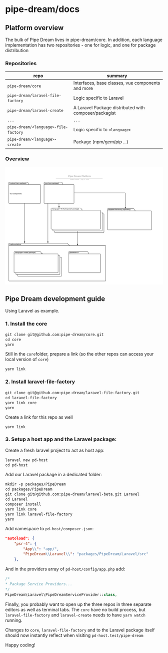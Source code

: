 # pipe-dream/docs

## Platform overview
The bulk of Pipe Dream lives in pipe-dream/core. In addition, each language implementation has two repositories - one for logic, and one for package distribution

### Repositories 
| repo  | summary |
| ------------- | ------------- |
| `pipe-dream/core`  | Interfaces, base classes, vue components and more  |
| `pipe-dream/laravel-file-factory`  | Logic specific to Laravel  |
| `pipe-dream/laravel-create` | A Laravel Package distributed with composer/packagist   |
| `...` | `...`   |
| `pipe-dream/<language>-file-factory` | Logic specific to `<language>`   |
| `pipe-dream/<language>-create` | Package (npm/gem/pip ...)   |

### Overview
<a href="https://www.lucidchart.com/documents/edit/e228254d-6c72-43ba-9bf2-0cd81be2cce6/0?beaconFlowId=CF13F2391D43F2E2" target="_blank">
    <img src="img/pipe_dream_platform.png">
</a>

## Pipe Dream development guide
Using Laravel as example.

### 1. Install the core
```
git clone git@github.com:pipe-dream/core.git
cd core
yarn
```
Still in the `core`folder, prepare a link (so the other repos can access your local version of `core`)
```
yarn link
```

### 2. Install laravel-file-factory
```
git clone git@github.com:pipe-dream/laravel-file-factory.git
cd laravel-file-factory
yarn link core
yarn
```
Create a link for this repo as well
```
yarn link
```

### 3. Setup a host app and the Laravel package:
Create a fresh laravel project to act as host app:
```
laravel new pd-host
cd pd-host
```
Add our Laravel package in a dedicated folder:
```
mkdir -p packages/PipeDream
cd packages/PipeDream
git clone git@github.com:pipe-dream/laravel-beta.git Laravel
cd Laravel
composer install
yarn link core
yarn link laravel-file-factory
yarn
```
Add namespace to `pd-host/composer.json`:
```json
"autoload": {
    "psr-4": {
        "App\\": "app/",
        "PipeDream\\Laravel\\": "packages/PipeDream/Laravel/src"
    },
```
And in the providers array of `pd-host/config/app.php` add:
```php
/*
* Package Service Providers...
*/
PipeDream\Laravel\PipeDreamServiceProvider::class,
```

Finally, you probably want to open up the three repos in three separate editors as well as terminal tabs.
The `core` have no build process, but `laravel-file-factory` and `laravel-create` needs to have `yarn watch` running.

Changes to `core`, `laravel-file-factory` and to the Laravel package itself should now instantly reflect when visiting `pd-host.test/pipe-dream`

Happy coding!
